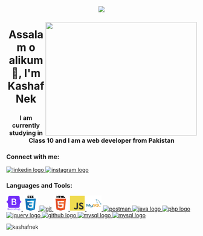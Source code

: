 <div align="center">
  <img src="https://visitor-badge.laobi.icu/badge?page_id=Kashafnek.Kashafnek&"  />
</div>

###

<img align="right" height="300" width="400" src="https://media.tenor.com/GVk4jB2u_i8AAAAd/coding.gif"  />


<h1 align="center">Assalam o alikum 👋, I'm Kashaf Nek</h1>
<h3 align="center">I am currently studying in Class 10 and I am a web developer from Pakistan</h3>
<h3 align="left">Connect with me:</h3>
<p align="left">
<a href="https://www.linkedin.com/in/kashaf-nek-59a5a7285/" target="blank"><img src="https://raw.githubusercontent.com/maurodesouza/profile-readme-generator/master/src/assets/icons/social/linkedin/default.svg" width="47" height="35" alt="linkedin logo"  />
  </a>
<a href="https://www.instagram.com/codelearning2/" target="blank"><img src="https://raw.githubusercontent.com/maurodesouza/profile-readme-generator/master/src/assets/icons/social/instagram/default.svg" width="47" height="35" alt="instagram logo"  />
  </a>
</p>

<h3 align="left">Languages and Tools:</h3>
<p align="left"> <a href="https://getbootstrap.com" target="_blank" rel="noreferrer"> <img src="https://raw.githubusercontent.com/devicons/devicon/master/icons/bootstrap/bootstrap-plain-wordmark.svg" alt="bootstrap" width="40" height="40"/> </a> <a href="https://www.w3schools.com/css/" target="_blank" rel="noreferrer"> <img src="https://raw.githubusercontent.com/devicons/devicon/master/icons/css3/css3-original-wordmark.svg" alt="css3" width="40" height="40"/> </a> <a href="https://git-scm.com/" target="_blank" rel="noreferrer"> <img src="https://www.vectorlogo.zone/logos/git-scm/git-scm-icon.svg" alt="git" width="40" height="40"/> </a> <a href="https://www.w3.org/html/" target="_blank" rel="noreferrer"> <img src="https://raw.githubusercontent.com/devicons/devicon/master/icons/html5/html5-original-wordmark.svg" alt="html5" width="40" height="40"/> </a> <a href="https://developer.mozilla.org/en-US/docs/Web/JavaScript" target="_blank" rel="noreferrer"> <img src="https://raw.githubusercontent.com/devicons/devicon/master/icons/javascript/javascript-original.svg" alt="javascript" width="40" height="40"/> </a> <a href="https://www.mysql.com/" target="_blank" rel="noreferrer"> <img src="https://raw.githubusercontent.com/devicons/devicon/master/icons/mysql/mysql-original-wordmark.svg" alt="mysql" width="40" height="40"/> </a> <a href="https://postman.com" target="_blank" rel="noreferrer"> <img src="https://www.vectorlogo.zone/logos/getpostman/getpostman-icon.svg" alt="postman" width="40" height="40"/> <img src="https://cdn.jsdelivr.net/gh/devicons/devicon/icons/java/java-original.svg" height="30" width="42" alt="java logo"  />  <img src="https://cdn.jsdelivr.net/gh/devicons/devicon/icons/php/php-original.svg" height="30" width="42" alt="php logo"  />  <img src="https://cdn.jsdelivr.net/gh/devicons/devicon/icons/jquery/jquery-original.svg" height="30" width="42" alt="jquery logo"  />  <img src="https://cdn.jsdelivr.net/gh/devicons/devicon/icons/github/github-original.svg" height="30" width="42" alt="github logo"  />  <img src="https://cdn.jsdelivr.net/gh/devicons/devicon/icons/mysql/mysql-original.svg" height="30" width="42" alt="mysql logo"  /> <img src="https://cdn.jsdelivr.net/gh/devicons/devicon/icons/mysql/mysql-original.svg" height="30" width="42" alt="mysql logo"  />
</a> </p>

<p><img align="left" src="https://github-readme-stats.vercel.app/api/top-langs?username=kashafnek&show_icons=true&locale=en&layout=compact" alt="kashafnek" /></p>

###



 <!--<br clear="both">

<div align="center">
 <img src="https://github-readme-stats.vercel.app/api?username=Kashafnek&hide_title=false&hide_rank=false&show_icons=true&include_all_commits=true&count_private=true&disable_animations=false&theme=vue&locale=en&hide_border=false" height="150" alt="stats graph"  />
 <img src="https://github-readme-stats.vercel.app/api/top-langs?username=Kashafnek&locale=en&hide_title=false&layout=compact&card_width=320&langs_count=10&theme=vue&hide_border=false" height="150" alt="languages graph"  />
  <img src="https://streak-stats.demolab.com?user=Kashafnek&locale=en&mode=daily&theme=vue&hide_border=false&border_radius=5&card_width=600" height="200" alt="streak graph"  /> 

</div>
-->
###

<br clear="both">
<div align="center">
<!-- <img src="https://github.com/Kashafnek/Kashafnek/blob/output/snake.svg" alt="Snake animation" /> -->
</div>

###
